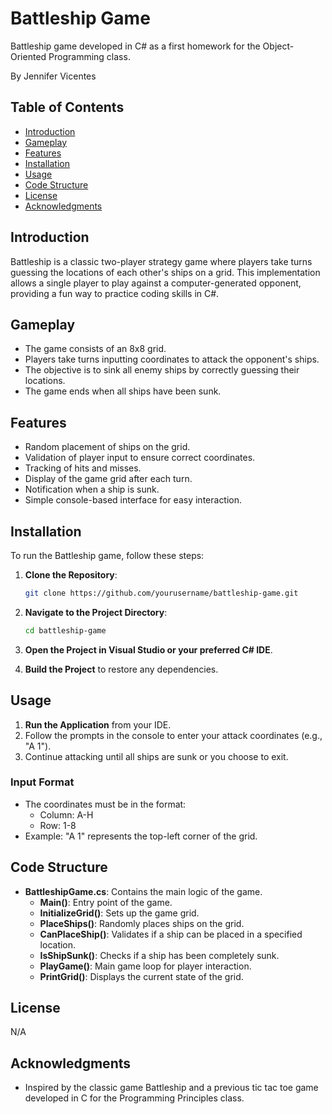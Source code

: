 # Battleship Game

Battleship game developed in C# as a first homework for the Object-Oriented Programming class.

By Jennifer Vicentes

## Table of Contents

- [Introduction](#introduction)
- [Gameplay](#gameplay)
- [Features](#features)
- [Installation](#installation)
- [Usage](#usage)
- [Code Structure](#code-structure)
- [License](#license)
- [Acknowledgments](#acknowledgments)

## Introduction

Battleship is a classic two-player strategy game where players take turns guessing the locations of each other's ships on a grid. This implementation allows a single player to play against a computer-generated opponent, providing a fun way to practice coding skills in C#.

## Gameplay

- The game consists of an 8x8 grid.
- Players take turns inputting coordinates to attack the opponent's ships.
- The objective is to sink all enemy ships by correctly guessing their locations.
- The game ends when all ships have been sunk.

## Features

- Random placement of ships on the grid.
- Validation of player input to ensure correct coordinates.
- Tracking of hits and misses.
- Display of the game grid after each turn.
- Notification when a ship is sunk.
- Simple console-based interface for easy interaction.

## Installation

To run the Battleship game, follow these steps:

1. **Clone the Repository**:
   ```bash
   git clone https://github.com/yourusername/battleship-game.git
   ```

2. **Navigate to the Project Directory**:
   ```bash
   cd battleship-game
   ```

3. **Open the Project in Visual Studio or your preferred C# IDE**.

4. **Build the Project** to restore any dependencies.

## Usage

1. **Run the Application** from your IDE.
2. Follow the prompts in the console to enter your attack coordinates (e.g., "A 1").
3. Continue attacking until all ships are sunk or you choose to exit.

### Input Format

- The coordinates must be in the format:
  - Column: A-H
  - Row: 1-8
- Example: "A 1" represents the top-left corner of the grid.

## Code Structure

- **BattleshipGame.cs**: Contains the main logic of the game.
  - **Main()**: Entry point of the game.
  - **InitializeGrid()**: Sets up the game grid.
  - **PlaceShips()**: Randomly places ships on the grid.
  - **CanPlaceShip()**: Validates if a ship can be placed in a specified location.
  - **IsShipSunk()**: Checks if a ship has been completely sunk.
  - **PlayGame()**: Main game loop for player interaction.
  - **PrintGrid()**: Displays the current state of the grid.

## License

N/A

## Acknowledgments

- Inspired by the classic game Battleship and a previous tic tac toe game developed in C for the Programming Principles class.
